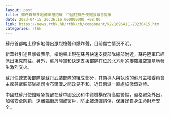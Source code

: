 ```yaml
---
layout: post
title: 蘇丹首都多地傳出槍炮聲　中國駐蘇丹使館發緊急提示
date: 2023-04-15 20:36:16.000000000 +08:00
link: https://news.rthk.hk/rthk/ch/component/k2/1696411-20230415.htm
categories: rthk
---
```


蘇丹首都喀土穆多地傳出激烈槍聲和爆炸聲，目前傷亡情況不明。

新華社引述目擊者表示，槍炮聲出現在蘇丹快速支援部隊總部附近，蘇丹陸軍已經派出坦克前往。另外，蘇丹陸軍和快速支援部隊在位於北方州的麥羅維空軍基地發生激烈交火。

蘇丹快速支援部隊是蘇丹武裝部隊的組成部分，其領導人與執政的蘇丹主權委員會主席兼武裝部隊總司令布爾漢之間政見不和，近日兩派一直處於激烈對峙。

中國駐蘇丹使館緊急提醒在蘇中國公民和中資機構保持高度警惕，嚴格避免外出，加強安全防範，遠離臨街房間或窗戶，防止被流彈誤傷，保護好自身生命財產安全。
